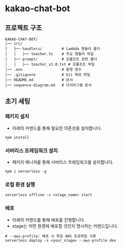 # kakao-chat-bot

## 프로젝트 구조

```
KAKAO-CHAT-BOT/
│── src/
│   ├── handlers/         # Lambda 핸들러 폴더
│   │   ├── teacher.ts    # 주요 핸들러 파일
│   ├── prompt/           # 프롬프트 관련 폴더
│   │   ├── teacher_v1.0.txt # 프롬프트 파일
│── .env                  # 환경 변수
│── .gitignore            # Git 제외 파일
│── README.md             # 문서
│── sequence-diagram.md   # 다이어그램 문서
```

## 초기 세팅
### 패키지 설치
- 아래의 커맨드를 통해 필요한 의존성을 설치합니다.
```shell
npm install
```

### 서버리스 프레임워크 설치
- 패키지 매니저를 통해 서버리스 프레임워크를 설치합니다.
```
npm i serverless -g
```

### 로컬 환경 실행
```
serverless offline -s <stage_name> start
```

### 배포
- 아래의 커맨드를 통해 배포를 진행합니다.
- stage는 어떤 환경에 배포할 것인지 명시하는 커맨드입니다.

```shell
# --aws-profile: 배포 시 특정 AWS 프로파일 사용
serverless deploy -s <your_stage> --aws-profile dev
```